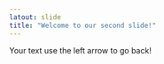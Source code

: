 ```yaml
---
latout: slide
title: "Welcome to our second slide!"
---
```

Your text
use the left arrow to go back!
